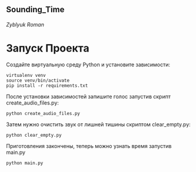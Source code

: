 ## Sounding_Time
###### Zyblyuk Roman


# Запуск Проекта 
Создайте виртуальную среду Python и установите зависимости:
```
virtualenv venv
source venv/bin/activate
pip install -r requirements.txt
```

После установки зависимостей запишите голос запустив скрипт create_audio_files.py: 

```
python create_audio_files.py
```

Затем нужно очистить звук от лишней тишины скриптом clear_empty.py: 
```
python clear_empty.py
```

Приготовления закончены, теперь можно узнать время запустив main.py
```
python main.py
```
